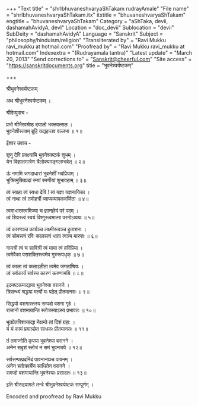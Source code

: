 +++
"Text title" = "shrIbhuvaneshvaryaShTakam rudrayAmale"
"File name" = "shrIbhuvaneshvaryaShTakam.itx"
itxtitle = "bhuvaneshvaryaShTakam"
engtitle = "bhuvaneshvaryaShTakam"
Category = "aShTaka, devii, dashamahAvidyA, devI"
Location = "doc_devii"
Sublocation = "devii"
SubDeity = "dashamahAvidyA"
Language = "Sanskrit"
Subject = "philosophy/hinduism/religion"
"Transliterated by" = "Ravi Mukku ravi_mukku at hotmail.com"
"Proofread by" = "Ravi Mukku ravi_mukku at hotmail.com"
Indexextra = "(Rudrayamala tantra)"
"Latest update" = "March 20, 2013"
"Send corrections to" = "Sanskrit@cheerful.com"
"Site access" = "https://sanskritdocuments.org"
title = "भुवनेश्वर्यष्टकम्"

+++
  
 श्रीभुवनेश्वर्यष्टकम्   
  
अथ श्रीभुवनेश्वर्यष्टकम् ।  
  
श्रीदेव्युवाच -  
  
प्रभो श्रीभैरवश्रेष्ठ दयालो भक्तवत्सल ।  
भुवनेशीस्तवम् ब्रूहि यद्यहन्तव वल्लभा ॥ १॥  
  
ईश्वर उवाच -  
  
शृणु देवि प्रवक्ष्यामि भुवनेश्यष्टकं शुभम् ।  
येन विज्ञातमात्रेण त्रैलोक्यमङ्गलम्भवेत् ॥ २॥  
  
ऊं नमामि जगदाधारां भुवनेशीं भवप्रियाम् ।  
भुक्तिमुक्तिप्रदां रम्यां रमणीयां शुभावहाम् ॥ ३॥  
  
त्वं स्वाहा त्वं स्वधा देवि ! त्वं यज्ञा यज्ञनायिका ।  
त्वं नाथा त्वं तमोहर्त्री व्याप्यव्यापकवर्जिता ॥ ४॥  
  
त्वमाधारस्त्वमिज्या च ज्ञानज्ञेयं परं पदम् ।  
त्वं शिवस्त्वं स्वयं विष्णुस्त्वमात्मा परमोऽव्ययः ॥ ५॥  
  
त्वं कारणञ्च कार्यञ्च लक्ष्मीस्त्वञ्च हुताशनः ।  
त्वं सोमस्त्वं रविः कालस्त्वं धाता त्वञ्च मारुतः ॥ ६॥  
  
गायत्री त्वं च सावित्री त्वं माया त्वं हरिप्रिया ।  
त्वमेवैका पराशक्तिस्त्वमेव गुरुरूपधृक् ॥ ७॥  
  
त्वं काला त्वं कलाऽतीता त्वमेव जगतांश्रियः ।  
त्वं सर्वकार्यं सर्वस्य कारणं करुणामयि ॥ ८॥  
  
इदमष्टकमाद्याया भुवनेश्या वरानने ।  
त्रिसन्ध्यं श्रद्धया मर्त्यो यः पठेत् प्रीतमानसः ॥ ९॥  
  
सिद्धयो वशगास्तस्य सम्पदो वशगा गृहे ।  
राजानो वशमायान्ति स्तोत्रस्याऽस्य प्रभावतः ॥ १०॥  
  
भूतप्रेतपिशाचाद्या नेक्षन्ते तां दिशं ग्रहाः ।  
यं यं कामं प्रवाञ्छेत साधकः प्रीतमानसः ॥ ११॥  
  
तं तमाप्नोति कृपया भुवनेश्या वरानने ।  
अनेन सदृशं स्तोत्रं न समं भुवनत्रये ॥ १२॥  
  
सर्वसम्पत्प्रदमिदं पावनानाञ्च पावनम् ।  
अनेन स्तोत्रवर्येण साधितेन वरानने ।  
समप्दो वशमायान्ति भुवनेश्याः प्रसादतः ॥ १३॥  
  
इति श्रीरुद्रयामले तन्त्रे श्रीभुवनेश्वर्यष्टकं सम्पूर्णम् ।  
  
  
Encoded and proofread by Ravi Mukku  
  
